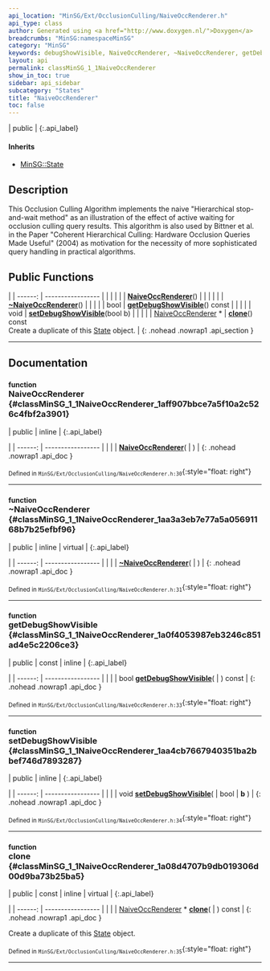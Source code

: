 ```yaml
---
api_location: "MinSG/Ext/OcclusionCulling/NaiveOccRenderer.h"
api_type: class
author: Generated using <a href="http://www.doxygen.nl/">Doxygen</a>
breadcrumbs: "MinSG:namespaceMinSG"
category: "MinSG"
keywords: debugShowVisible, NaiveOccRenderer, ~NaiveOccRenderer, getDebugShowVisible, setDebugShowVisible, clone, performCulling, showVisible, doEnableState
layout: api
permalink: classMinSG_1_1NaiveOccRenderer
show_in_toc: true
sidebar: api_sidebar
subcategory: "States"
title: "NaiveOccRenderer"
toc: false
---
```


| public |
{:.api_label}

#### Inherits

* [MinSG::State](classMinSG_1_1State)


## Description



This Occlusion Culling Algorithm implements the naive "Hierarchical stop-and-wait method" as an illustration of the effect of active waiting for occlusion culling query results. This algorithm is also used by Bittner et al. in the Paper "Coherent Hierarchical Culling:
Hardware Occlusion Queries Made Useful" (2004) as motivation for the necessity of more sophisticated query handling in practical algorithms.



## Public Functions

|
| ------: | ----------------- |
|  | |
|  | **[NaiveOccRenderer](#classMinSG_1_1NaiveOccRenderer_1aff907bbce7a5f10a2c526c4fbf2a3901)**() |
|  | |
|  | **[~NaiveOccRenderer](#classMinSG_1_1NaiveOccRenderer_1aa3a3eb7e77a5a05691168b7b25efbf96)**() |
|  | |
| bool | **[getDebugShowVisible](#classMinSG_1_1NaiveOccRenderer_1a0f4053987eb3246c851ad4e5c2206ce3)**() const |
|  | |
| void | **[setDebugShowVisible](#classMinSG_1_1NaiveOccRenderer_1aa4cb7667940351ba2bbef746d7893287)**(bool b) |
|  | |
| [NaiveOccRenderer](classMinSG_1_1NaiveOccRenderer) * | **[clone](#classMinSG_1_1NaiveOccRenderer_1a08d4707b9db019306d00d9ba73b25ba5)**() const <br/> Create a duplicate of this [State](classMinSG_1_1State) object. |
{: .nohead .nowrap1 .api_section }


-------------------------------------------------------------------

## Documentation

### <small>function</small><br/> NaiveOccRenderer {#classMinSG_1_1NaiveOccRenderer_1aff907bbce7a5f10a2c526c4fbf2a3901}

| public | inline |
{:.api_label}

|
| ------: | ----------------- |
|  |
|  **[NaiveOccRenderer](#classMinSG_1_1NaiveOccRenderer_1aff907bbce7a5f10a2c526c4fbf2a3901)**( |  ) |
{: .nohead .nowrap1 .api_doc }





<sub>Defined in `MinSG/Ext/OcclusionCulling/NaiveOccRenderer.h:30`</sub>{:style="float: right"}

-------------------------------------------------------------------

### <small>function</small><br/> ~NaiveOccRenderer {#classMinSG_1_1NaiveOccRenderer_1aa3a3eb7e77a5a05691168b7b25efbf96}

| public | inline | virtual |
{:.api_label}

|
| ------: | ----------------- |
|  |
|  **[~NaiveOccRenderer](#classMinSG_1_1NaiveOccRenderer_1aa3a3eb7e77a5a05691168b7b25efbf96)**( |  ) |
{: .nohead .nowrap1 .api_doc }





<sub>Defined in `MinSG/Ext/OcclusionCulling/NaiveOccRenderer.h:31`</sub>{:style="float: right"}

-------------------------------------------------------------------

### <small>function</small><br/> getDebugShowVisible {#classMinSG_1_1NaiveOccRenderer_1a0f4053987eb3246c851ad4e5c2206ce3}

| public | const | inline |
{:.api_label}

|
| ------: | ----------------- |
|  |
| bool **[getDebugShowVisible](#classMinSG_1_1NaiveOccRenderer_1a0f4053987eb3246c851ad4e5c2206ce3)**( |  ) const |
{: .nohead .nowrap1 .api_doc }





<sub>Defined in `MinSG/Ext/OcclusionCulling/NaiveOccRenderer.h:33`</sub>{:style="float: right"}

-------------------------------------------------------------------

### <small>function</small><br/> setDebugShowVisible {#classMinSG_1_1NaiveOccRenderer_1aa4cb7667940351ba2bbef746d7893287}

| public | inline |
{:.api_label}

|
| ------: | ----------------- |
|  |
| void **[setDebugShowVisible](#classMinSG_1_1NaiveOccRenderer_1aa4cb7667940351ba2bbef746d7893287)**( | bool | **b** ) |
{: .nohead .nowrap1 .api_doc }





<sub>Defined in `MinSG/Ext/OcclusionCulling/NaiveOccRenderer.h:34`</sub>{:style="float: right"}

-------------------------------------------------------------------

### <small>function</small><br/> clone {#classMinSG_1_1NaiveOccRenderer_1a08d4707b9db019306d00d9ba73b25ba5}

| public | const | inline | virtual |
{:.api_label}

|
| ------: | ----------------- |
|  |
| [NaiveOccRenderer](classMinSG_1_1NaiveOccRenderer) * **[clone](#classMinSG_1_1NaiveOccRenderer_1a08d4707b9db019306d00d9ba73b25ba5)**( |  ) const |
{: .nohead .nowrap1 .api_doc }

Create a duplicate of this [State](classMinSG_1_1State) object.





<sub>Defined in `MinSG/Ext/OcclusionCulling/NaiveOccRenderer.h:35`</sub>{:style="float: right"}

-------------------------------------------------------------------

